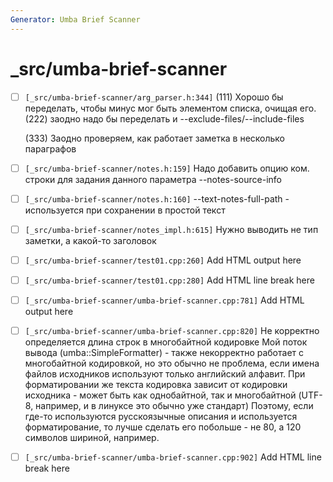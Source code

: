 ```yaml
---
Generator: Umba Brief Scanner
---
```


# _src/umba-brief-scanner

- [ ] `[_src/umba-brief-scanner/arg_parser.h:344]`
  (111) Хорошо бы переделать, чтобы минус мог быть элементом списка, очищая его.
  (222) заодно надо бы переделать и --exclude-files/--include-files
  
  (333) Заодно проверяем, как работает заметка в несколько параграфов

- [ ] `[_src/umba-brief-scanner/notes.h:159]`
  Надо добавить опцию ком. строки для задания данного параметра
  --notes-source-info

- [ ] `[_src/umba-brief-scanner/notes.h:160]`
  --text-notes-full-path - используется при сохранении в простой текст

- [ ] `[_src/umba-brief-scanner/notes_impl.h:615]`
  Нужно выводить не тип заметки, а какой-то заголовок

- [ ] `[_src/umba-brief-scanner/test01.cpp:260]`
  Add HTML output here

- [ ] `[_src/umba-brief-scanner/test01.cpp:280]`
  Add HTML line break here

- [ ] `[_src/umba-brief-scanner/umba-brief-scanner.cpp:781]`
  Add HTML output here

- [ ] `[_src/umba-brief-scanner/umba-brief-scanner.cpp:820]`
  Не корректно определяется длина строк в многобайтной кодировке Мой поток вывода
  (umba::SimpleFormatter) - также некорректно работает с многобайтной кодировкой,
  но это обычно не проблема, если имена файлов  исходников используют только
  английский алфавит. При форматировании же текста кодировка зависит от кодировки
  исходника - может быть как однобайтной, так и многобайтной (UTF-8, например, и
  в линуксе это обычно уже стандарт) Поэтому, если где-то используются
  русскоязычные описания и используется форматирование, то лучше сделать его
  побольше - не 80, а 120 символов шириной, например.

- [ ] `[_src/umba-brief-scanner/umba-brief-scanner.cpp:902]`
  Add HTML line break here

